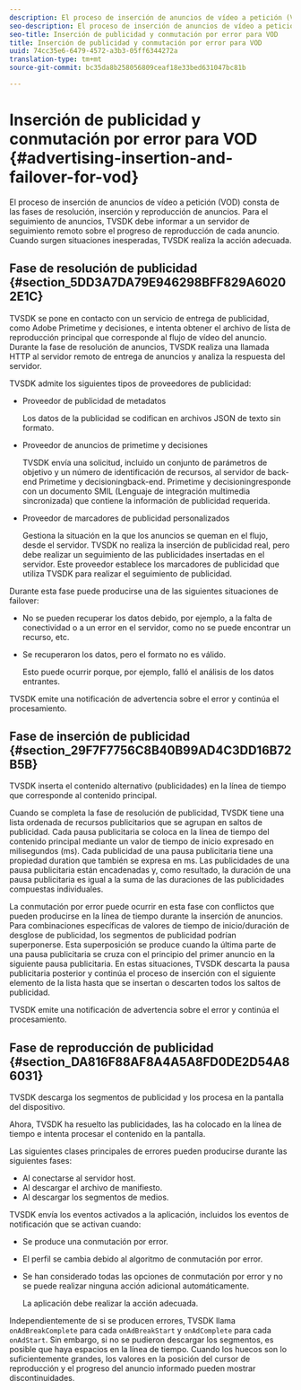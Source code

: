 ```yaml
---
description: El proceso de inserción de anuncios de vídeo a petición (VOD) consta de las fases de resolución, inserción y reproducción de anuncios. Para el seguimiento de anuncios, TVSDK debe informar a un servidor de seguimiento remoto sobre el progreso de reproducción de cada anuncio. Cuando surgen situaciones inesperadas, TVSDK realiza la acción adecuada.
seo-description: El proceso de inserción de anuncios de vídeo a petición (VOD) consta de las fases de resolución, inserción y reproducción de anuncios. Para el seguimiento de anuncios, TVSDK debe informar a un servidor de seguimiento remoto sobre el progreso de reproducción de cada anuncio. Cuando surgen situaciones inesperadas, TVSDK realiza la acción adecuada.
seo-title: Inserción de publicidad y conmutación por error para VOD
title: Inserción de publicidad y conmutación por error para VOD
uuid: 74cc35e6-6479-4572-a3b3-05ff6344272a
translation-type: tm+mt
source-git-commit: bc35da8b258056809ceaf18e33bed631047bc81b

---
```



# Inserción de publicidad y conmutación por error para VOD {#advertising-insertion-and-failover-for-vod}

El proceso de inserción de anuncios de vídeo a petición (VOD) consta de las fases de resolución, inserción y reproducción de anuncios. Para el seguimiento de anuncios, TVSDK debe informar a un servidor de seguimiento remoto sobre el progreso de reproducción de cada anuncio. Cuando surgen situaciones inesperadas, TVSDK realiza la acción adecuada.

## Fase de resolución de publicidad {#section_5DD3A7DA79E946298BFF829A60202E1C}

TVSDK se pone en contacto con un servicio de entrega de publicidad, como Adobe Primetime y decisiones, e intenta obtener el archivo de lista de reproducción principal que corresponde al flujo de vídeo del anuncio. Durante la fase de resolución de anuncios, TVSDK realiza una llamada HTTP al servidor remoto de entrega de anuncios y analiza la respuesta del servidor.

TVSDK admite los siguientes tipos de proveedores de publicidad:

* Proveedor de publicidad de metadatos

   Los datos de la publicidad se codifican en archivos JSON de texto sin formato.
* Proveedor de anuncios de primetime y decisiones

   TVSDK envía una solicitud, incluido un conjunto de parámetros de objetivo y un número de identificación de recursos, al servidor de back-end Primetime y decisioningback-end. Primetime y decisioningresponde con un documento SMIL (Lenguaje de integración multimedia sincronizada) que contiene la información de publicidad requerida.
* Proveedor de marcadores de publicidad personalizados

   Gestiona la situación en la que los anuncios se queman en el flujo, desde el servidor. TVSDK no realiza la inserción de publicidad real, pero debe realizar un seguimiento de las publicidades insertadas en el servidor. Este proveedor establece los marcadores de publicidad que utiliza TVSDK para realizar el seguimiento de publicidad.

Durante esta fase puede producirse una de las siguientes situaciones de failover:

* No se pueden recuperar los datos debido, por ejemplo, a la falta de conectividad o a un error en el servidor, como no se puede encontrar un recurso, etc.
* Se recuperaron los datos, pero el formato no es válido.

   Esto puede ocurrir porque, por ejemplo, falló el análisis de los datos entrantes.

TVSDK emite una notificación de advertencia sobre el error y continúa el procesamiento.

## Fase de inserción de publicidad {#section_29F7F7756C8B40B99AD4C3DD16B72B5B}

TVSDK inserta el contenido alternativo (publicidades) en la línea de tiempo que corresponde al contenido principal.

Cuando se completa la fase de resolución de publicidad, TVSDK tiene una lista ordenada de recursos publicitarios que se agrupan en saltos de publicidad. Cada pausa publicitaria se coloca en la línea de tiempo del contenido principal mediante un valor de tiempo de inicio expresado en milisegundos (ms). Cada publicidad de una pausa publicitaria tiene una propiedad duration que también se expresa en ms. Las publicidades de una pausa publicitaria están encadenadas y, como resultado, la duración de una pausa publicitaria es igual a la suma de las duraciones de las publicidades compuestas individuales.

La conmutación por error puede ocurrir en esta fase con conflictos que pueden producirse en la línea de tiempo durante la inserción de anuncios. Para combinaciones específicas de valores de tiempo de inicio/duración de desglose de publicidad, los segmentos de publicidad podrían superponerse. Esta superposición se produce cuando la última parte de una pausa publicitaria se cruza con el principio del primer anuncio en la siguiente pausa publicitaria. En estas situaciones, TVSDK descarta la pausa publicitaria posterior y continúa el proceso de inserción con el siguiente elemento de la lista hasta que se insertan o descarten todos los saltos de publicidad.

TVSDK emite una notificación de advertencia sobre el error y continúa el procesamiento.

## Fase de reproducción de publicidad {#section_DA816F88AF8A4A5A8FD0DE2D54A86031}

TVSDK descarga los segmentos de publicidad y los procesa en la pantalla del dispositivo.

Ahora, TVSDK ha resuelto las publicidades, las ha colocado en la línea de tiempo e intenta procesar el contenido en la pantalla.

Las siguientes clases principales de errores pueden producirse durante las siguientes fases:

* Al conectarse al servidor host.
* Al descargar el archivo de manifiesto.
* Al descargar los segmentos de medios.

TVSDK envía los eventos activados a la aplicación, incluidos los eventos de notificación que se activan cuando:

* Se produce una conmutación por error.
* El perfil se cambia debido al algoritmo de conmutación por error.
* Se han considerado todas las opciones de conmutación por error y no se puede realizar ninguna acción adicional automáticamente.

   La aplicación debe realizar la acción adecuada.

Independientemente de si se producen errores, TVSDK llama `onAdBreakComplete` para cada `onAdBreakStart` y `onAdComplete` para cada `onAdStart`. Sin embargo, si no se pudieron descargar los segmentos, es posible que haya espacios en la línea de tiempo. Cuando los huecos son lo suficientemente grandes, los valores en la posición del cursor de reproducción y el progreso del anuncio informado pueden mostrar discontinuidades.